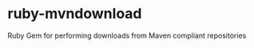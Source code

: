 ruby-mvndownload
================

Ruby Gem for performing downloads from Maven compliant repositories
